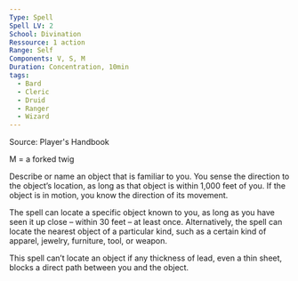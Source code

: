 ```yaml
---
Type: Spell
Spell LV: 2
School: Divination
Ressource: 1 action
Range: Self
Components: V, S, M
Duration: Concentration, 10min
tags:
  - Bard
  - Cleric
  - Druid
  - Ranger
  - Wizard
---
```

Source: Player's Handbook

M = a forked twig

Describe or name an object that is familiar to you. You sense the direction to the object’s location, as long as that object is within 1,000 feet of you. If the object is in motion, you know the direction of its movement.

The spell can locate a specific object known to you, as long as you have seen it up close – within 30 feet – at least once. Alternatively, the spell can locate the nearest object of a particular kind, such as a certain kind of apparel, jewelry, furniture, tool, or weapon.

This spell can’t locate an object if any thickness of lead, even a thin sheet, blocks a direct path between you and the object.